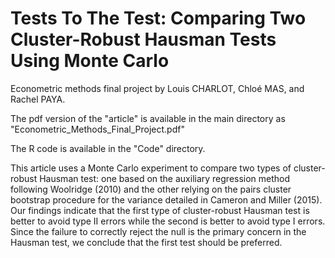 # Tests To The Test: Comparing Two Cluster-Robust Hausman Tests Using Monte Carlo

Econometric methods final project by Louis CHARLOT, Chloé MAS, and Rachel PAYA.

The pdf version of the "article" is available in the main directory as "Econometric_Methods_Final_Project.pdf"

The R code is available in the "Code" directory.


This article uses a Monte Carlo experiment to compare two types of cluster-robust Hausman
test: one based on the auxiliary regression method following Woolridge (2010) and the
other relying on the pairs cluster bootstrap procedure for the variance detailed in Cameron
and Miller (2015). Our findings indicate that the first type of cluster-robust Hausman test
is better to avoid type II errors while the second is better to avoid type I errors. Since the
failure to correctly reject the null is the primary concern in the Hausman test, we conclude
that the first test should be preferred.


   
   
   
   
